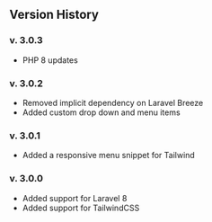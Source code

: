 ## Version History

### v. 3.0.3

-   PHP 8 updates

### v. 3.0.2

-   Removed implicit dependency on Laravel Breeze
-   Added custom drop down and menu items

### v. 3.0.1

-   Added a responsive menu snippet for Tailwind

### v. 3.0.0

-   Added support for Laravel 8
-   Added support for TailwindCSS
